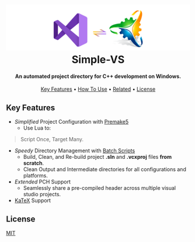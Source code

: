<h1 align="center">
  <br>
  <a href="http://www.amitmerchant.com/electron-markdownify"><img src="https://github.com/Stehfyn/vs-pch-template/blob/main/shared/resources/draft17.png" alt="Markdownify" width="800"></a>
  <br>
   <align="center">Simple-VS
  <br>
</h1>
<h4 align="center">An automated project directory for C++ development on Windows.</h4>
<p align="center">
  <a href="#key-features">Key Features</a> •
  <a href='#Prerequisite'>
  <a href="#how-to-use">How To Use</a> •
  <a href="#related">Related</a> •
  <a href="#license">License</a>
</p>
  
## Key Features
  * _Simplified_ Project Configuration with [Premake5](https://github.com/premake/premake-core)
    - Use Lua to:
  > Script Once, Target Many.
  * _Speedy_ Directory Management with [Batch Scripts](https://github.com/Stehfyn/vs-pch-template/tree/main/scripts/buildvs)
    - Build, Clean, and Re-build project **.sln** and **.vcxproj** files **from scratch**.
    - Clean Output and Intermediate directories for all configurations and platforms.
  * _Extended_ PCH Support
    - Seamlessly share a pre-compiled header across multiple visual studio projects.
  * [KaTeX](https://khan.github.io/KaTeX/) Support
  
## License
[MIT](https://tldrlegal.com/license/mit-license)
